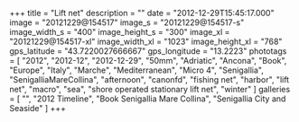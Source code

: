 +++
title = "Lift net"
description = ""
date = "2012-12-29T15:45:17.000"
image = "20121229@154517"
image_s = "20121229@154517-s"
image_width_s = "400"
image_height_s = "300"
image_xl = "20121229@154517-xl"
image_width_xl = "1023"
image_height_xl = "768"
gps_latitude = "43.7220027666667"
gps_longitude = "13.2223"
phototags = [ "2012", "2012-12", "2012-12-29", "50mm", "Adriatic", "Ancona", "Book", "Europe", "Italy", "Marche", "Mediterranean", "Micro 4", "Senigallia", "SenigalliaMareCollina", "afternoon", "canonfd", "fishing net", "harbor", "lift net", "macro", "sea", "shore operated stationary lift net", "winter" ]
galleries = [ "", "2012 Timeline", "Book Senigallia Mare Collina", "Senigallia City and Seaside" ]
+++

